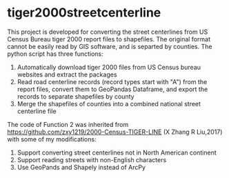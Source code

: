 # tiger2000streetcenterline
This project is developed for converting the street centerlines from US Census Bureau tiger 2000 report files to shapefiles. The original format cannot be easily read by GIS software, and is separted by counties. 
The python script has three functions:
1. Automatically download tiger 2000 files from US Census bureau websites and extract the packages
2. Read road centerline records (record types start with "A") from the report files, convert them to GeoPandas Dataframe, and export the records to separate shapefiles by county
3. Merge the shapefiles of counties into a combined national street centerline file

The code of Function 2 was inherited from https://github.com/zxy1219/2000-Census-TIGER-LINE (X Zhang R Liu,2017) with some of my modifications:
1. Support converting street centerlines not in North American continent
2. Support reading streets with non-English characters
3. Use GeoPands and Shapely instead of ArcPy

